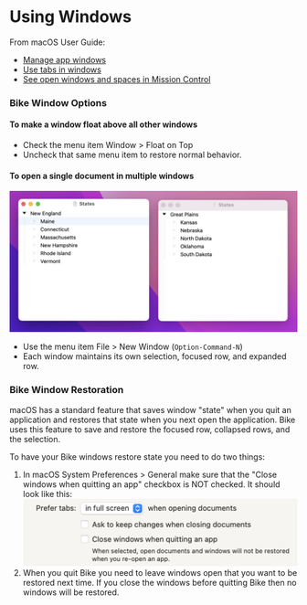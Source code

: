 # Using Windows

From macOS User Guide:

* [Manage app windows](https://support.apple.com/guide/mac-help/work-with-app-windows-mchlp2469/12.0/mac/12.0)
* [Use tabs in windows](https://support.apple.com/guide/mac-help/use-tabs-in-windows-mchla4695cce/12.0/mac/12.0)
* [See open windows and spaces in Mission Control](https://support.apple.com/guide/mac-help/open-windows-spaces-mission-control-mh35798/12.0/mac/12.0)

### Bike Window Options

#### To make a window float above all other windows

* Check the menu item Window > Float on Top
* Uncheck that same menu item to restore normal behavior.

#### To open a single document in multiple windows

![](../.gitbook/assets/windows.png)

* Use the menu item File > New Window (`Option-Command-N`)
* Each window maintains its own selection, focused row, and expanded row.

### Bike Window Restoration

macOS has a standard feature that saves window "state" when you quit an application and restores that state when you next open the application. Bike uses this feature to save and restore the focused row, collapsed rows, and the selection.

To have your Bike windows restore state you need to do two things:

1. In macOS System Preferences > General make sure that the "Close windows when quitting an app" checkbox is NOT checked. It should look like this: <img src="../.gitbook/assets/close-windows-when-quitting-app.png" alt="" data-size="line">
2. When you quit Bike you need to leave windows open that you want to be restored next time. If you close the windows before quitting Bike then no windows will be restored.
